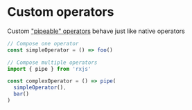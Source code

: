 # Custom operators

Custom ["pipeable" operators](https://rxjs-dev.firebaseapp.com/guide/operators) behave just like native operators

```js
// Compose one operator
const simpleOperator = () => foo()

// Compose multiple operators
import { pipe } from 'rxjs'

const complexOperator = () => pipe(
  simpleOperator(),
  bar()
)
```
